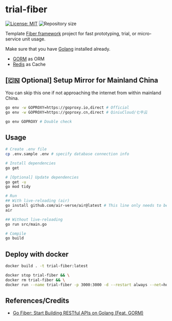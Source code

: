 # trial-fiber

[![License: MIT](https://img.shields.io/badge/License-MIT-blue.svg)](https://opensource.org/licenses/MIT)
![Repository size](https://img.shields.io/github/repo-size/kamaslau/trial-fiber?color=56BEB8)

Template [Fiber framework](https://docs.gofiber.io/) project for fast prototyping, trial, or micro-service unit usage.

Make sure that you have [Golang](https://go.dev/) installed already.

- [GORM](https://gorm.io/) as ORM
- [Redis](https://github.com/redis/go-redis) as Cache

## [🇨🇳 Optional] Setup Mirror for Mainland China

You can skip this one if not approaching the internet from within mainland China.

```bash
go env -w GOPROXY=https://goproxy.io,direct # Official
go env -w GOPROXY=https://goproxy.cn,direct # QiniuCloud/七牛云

go env GOPROXY # Double check
```

## Usage

```bash
# Create .env file
cp .env.sample .env # specify database connection info

# Install dependencies
go get

# [Optional] Update dependencies
go get -u
go mod tidy

# Run
## With live-reloading (air)
go install github.com/air-verse/air@latest # This line only needs to be run once
air

## Without live-reloading
go run src/main.go

# Compile
go build
```

## Deploy with docker

```bash
docker build . -t trial-fiber:latest

docker stop trial-fiber && \
docker rm trial-fiber && \
docker run --name trial-fiber -p 3000:3000 -d --restart always --net=host trial-fiber:latest
```

## References/Credits

- [Go Fiber: Start Building RESTful APIs on Golang (Feat. GORM)](https://dev.to/percoguru/getting-started-with-apis-in-golang-feat-fiber-and-gorm-2n34)
